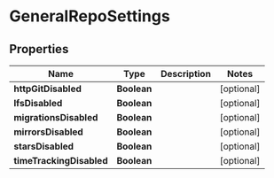 
# GeneralRepoSettings

## Properties
Name | Type | Description | Notes
------------ | ------------- | ------------- | -------------
**httpGitDisabled** | **Boolean** |  |  [optional]
**lfsDisabled** | **Boolean** |  |  [optional]
**migrationsDisabled** | **Boolean** |  |  [optional]
**mirrorsDisabled** | **Boolean** |  |  [optional]
**starsDisabled** | **Boolean** |  |  [optional]
**timeTrackingDisabled** | **Boolean** |  |  [optional]



